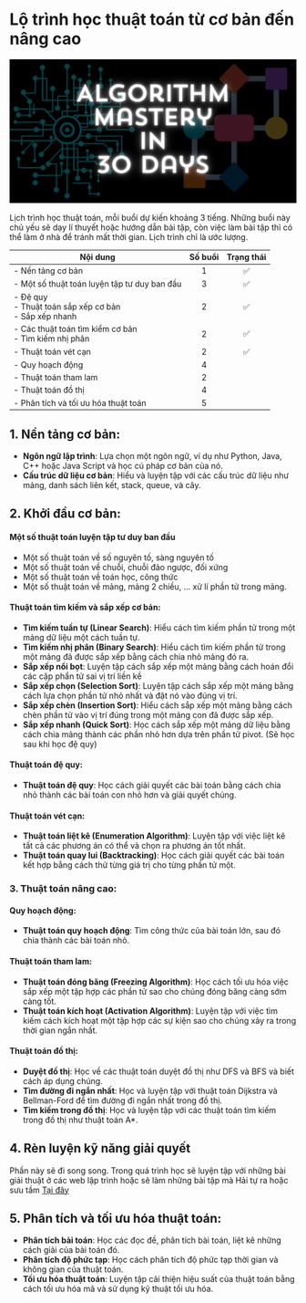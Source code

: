# Lộ trình học thuật toán từ cơ bản đến nâng cao

<p align="center"> <img src="./01_numeric_digit_extraction/images/bg.png" alt="bg" /> </p>

Lịch trình học thuật toán, mỗi buổi dự kiến khoảng 3 tiếng. Những buổi này chủ yếu sẽ dạy lí thuyết hoặc hướng dẫn bài tập, còn việc làm bài tập thì có thể làm ở nhà để tránh mất thời gian. Lịch trình chỉ là ước lượng.

<div align="center">

|Nội dung|Số buổi|Trạng thái|
|---|:-:|:-:|
|- Nền tảng cơ bản|1|✅|
|- Một số thuật toán luyện tập tư duy ban đầu|3|✅|
|- Đệ quy<br>- Thuật toán sắp xếp cơ bản<br>- Sắp xếp nhanh|2|✅|
|- Các thuật toán tìm kiểm cơ bản<br>- Tìm kiếm nhị phân|2|✅|
|- Thuật toán vét cạn|2|✅|
|- Quy hoạch động|4||
|- Thuật toán tham lam|2||
|- Thuật toán đồ thị|4||
|- Phân tích và tối ưu hóa thuật toán|5||

</div>

## 1. Nền tảng cơ bản:
   - **Ngôn ngữ lập trình**: Lựa chọn một ngôn ngữ, ví dụ như Python, Java, C++ hoặc Java Script và học cú pháp cơ bản của nó.
   - **Cấu trúc dữ liệu cơ bản**: Hiểu và luyện tập với các cấu trúc dữ liệu như mảng, danh sách liên kết, stack, queue, và cây.

## 2. Khởi đầu cơ bản:

#### Một số thuật toán luyện tập tư duy ban đầu
   - Một số thuật toán về số nguyên tố, sàng nguyên tố
   - Một số thuật toán về chuỗi, chuỗi đảo ngược, đối xứng
   - Một số thuật toán về toán học, công thức
   - Một số thuật toán về mảng, mảng 2 chiều, ... xử lí phần tử trong mảng.

#### Thuật toán tìm kiếm và sắp xếp cơ bản:
   - **Tìm kiếm tuần tự (Linear Search)**: Hiểu cách tìm kiếm phần tử trong một mảng dữ liệu một cách tuần tự.
   - **Tìm kiếm nhị phân (Binary Search)**: Hiểu cách tìm kiếm phần tử trong một mảng đã được sắp xếp bằng cách chia nhỏ mảng đó ra.
   - **Sắp xếp nổi bọt**: Luyện tập cách sắp xếp một mảng bằng cách hoán đổi các cặp phẩn tử sai vị trí liền kề
   - **Sắp xếp chọn (Selection Sort)**: Luyện tập cách sắp xếp một mảng bằng cách lựa chọn phần tử nhỏ nhất và đặt nó vào đúng vị trí.
   - **Sắp xếp chèn (Insertion Sort)**: Hiểu cách sắp xếp một mảng bằng cách chèn phần tử vào vị trí đúng trong một mảng con đã được sắp xếp.
   - **Sắp xếp nhanh (Quick Sort)**: Học cách sắp xếp một mảng dữ liệu bằng cách chia mảng thành các phần nhỏ hơn dựa trên phần tử pivot. (Sẽ học sau khi học đệ quy)

#### Thuật toán đệ quy:
   - **Thuật toán đệ quy**: Học cách giải quyết các bài toán bằng cách chia nhỏ thành các bài toán con nhỏ hơn và giải quyết chúng.

#### Thuật toán vét cạn:
   - **Thuật toán liệt kê (Enumeration Algorithm)**: Luyện tập với việc liệt kê tất cả các phương án có thể và chọn ra phương án tốt nhất.
   - **Thuật toán quay lui (Backtracking)**: Học cách giải quyết các bài toán kết hợp bằng cách thử từng giá trị cho từng phần tử một.

### 3. Thuật toán nâng cao:

#### Quy hoạch động:
   - **Thuật toán quy hoạch động**: Tìm công thức của bài toán lớn, sau đó chia thành các bài toán nhỏ.

#### Thuật toán tham lam:
   - **Thuật toán đóng băng (Freezing Algorithm)**: Học cách tối ưu hóa việc sắp xếp một tập hợp các phần tử sao cho chúng đóng băng càng sớm càng tốt.
   - **Thuật toán kích hoạt (Activation Algorithm)**: Luyện tập với việc tìm kiếm cách kích hoạt một tập hợp các sự kiện sao cho chúng xảy ra trong thời gian ngắn nhất.

#### Thuật toán đồ thị:
   - **Duyệt đồ thị**: Học về các thuật toán duyệt đồ thị như DFS và BFS và biết cách áp dụng chúng.
   - **Tìm đường đi ngắn nhất**: Học và luyện tập với thuật toán Dijkstra và Bellman-Ford để tìm đường đi ngắn nhất trong đồ thị.
   - **Tìm kiếm trong đồ thị**: Học và luyện tập với các thuật toán tìm kiếm trong đồ thị như thuật toán A*.

## 4. Rèn luyện kỹ năng giải quyết

Phần này sẽ đi song song. Trong quá trình học sẽ luyện tập với những bài giải thuật ở các web lập trình hoặc sẽ làm những bài tập mà Hải tự ra hoặc sưu tầm [Tại đây](https://github.com/zukahai/algotithm-training?tab=readme-ov-file#algotithm-training)

## 5. Phân tích và tối ưu hóa thuật toán:
   - **Phân tích bài toán**: Học các đọc đề, phân tích bài toán, liệt kê những cách giải của bài toán đó.
   - **Phân tích độ phức tạp**: Học cách phân tích độ phức tạp thời gian và không gian của thuật toán.
   - **Tối ưu hóa thuật toán**: Luyện tập cải thiện hiệu suất của thuật toán bằng cách tối ưu hóa mã và sử dụng kỹ thuật tối ưu hóa.
